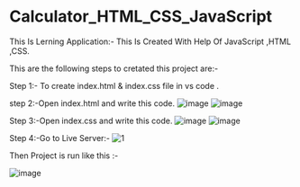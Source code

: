 # Calculator_HTML_CSS_JavaScript
This Is Lerning Application:-
This Is Created With Help Of JavaScript ,HTML ,CSS.

This are the following steps to cretated this project are:-

Step 1:- To create index.html & index.css file in vs code .

step 2:-Open index.html and write this code.
![image](https://user-images.githubusercontent.com/119286565/221466331-c1823034-63c7-4765-a3b6-d4a4b0d999cd.png)
![image](https://user-images.githubusercontent.com/119286565/221466360-c3381bd7-8f5d-45e7-b08d-2ae7c25c90f4.png)

Step 3:-Open index.css and write this code.
![image](https://user-images.githubusercontent.com/119286565/221466443-3dec43de-4e2c-4d7f-a2a5-e82c5a7c5ee4.png)
![image](https://user-images.githubusercontent.com/119286565/221466464-27dca369-b8e9-4fba-9f31-5133c28245a6.png)

Step 4:-Go to Live Server:-
![1](https://user-images.githubusercontent.com/119286565/221466793-7c219162-dcca-4b3c-b834-9e2ff0b1dda5.png)

Then Project is run like this :-

![image](https://user-images.githubusercontent.com/119286565/221467053-7d01c16d-d17a-4158-8dc1-59d9f805bbb5.png)





